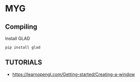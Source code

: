 # MYG


## Compiling

Install GLAD 

```
pip install glad

```


## TUTORIALS

- https://learnopengl.com/Getting-started/Creating-a-window
